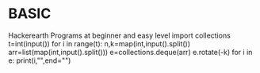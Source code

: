# BASIC
Hackerearth Programs at beginner and easy level
import collections
t=int(input())
for i in range(t):
    n,k=map(int,input().split())
    arr=list(map(int,input().split()))
    e=collections.deque(arr)
    e.rotate(-k)
    for i in e:
        print(i,"",end="")
